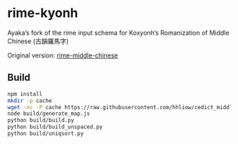 # rime-kyonh

Ayaka’s fork of the rime input schema for Koxyonh’s Romanization of Middle Chinese (古韻羅馬字)

Original version: [rime-middle-chinese](https://github.com/biopolyhedron/rime-middle-chinese)

## Build

```sh
npm install
mkdir -p cache
wget -nc -P cache https://raw.githubusercontent.com/hhliow/cedict_middle_chinese/develop/words_certain.tsv
node build/generate_map.js
python build/build.py
python build/build_unspaced.py
python build/uniqsort.py
```
